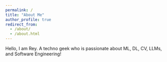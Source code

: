 ```yaml
---
permalink: /
title: "About Me"
author_profile: true
redirect_from: 
  - /about/
  - /about.html
---
```


Hello, I am Rey. A techno geek who is passionate about ML, DL, CV, LLMs, and Software Engineering! 
